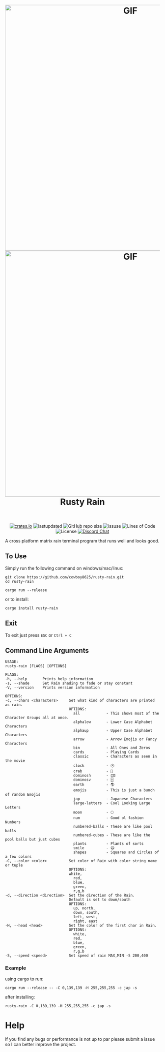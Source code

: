 <h1 align="center">
<br>
<img src="https://user-images.githubusercontent.com/43012445/105452071-411e4880-5c43-11eb-8ae2-4de61f310bf9.gif" alt="GIF" width="800">
<img src="https://cdn.discordapp.com/attachments/509849754583302154/812942011400847391/emoji_rain.gif" alt="GIF" width="800">
<br>
Rusty Rain
<br>
<br>
</h1>

<p align="center">
<a href="https://crates.io/crates/rusty-rain"><img alt="crates.io" src="https://img.shields.io/crates/v/rusty-rain.svg"></a>
<a><img alt="lastupdated" src="https://img.shields.io/github/last-commit/cowboy8625/rusty-rain"></a>
<a><img alt="GitHub repo size" src="https://img.shields.io/github/repo-size/cowboy8625/rusty-rain"></a>
<a><img alt="issuse" src="https://img.shields.io/github/issues/cowboy8625/rusty-rain"></a>
<a><img alt="Lines of Code" src="https://img.shields.io/tokei/lines/github/cowboy8625/rusty-rain"></a>
<a><img alt="License" src="https://img.shields.io/badge/License-MIT-blue.svg"></a>
<a href="https://discord.gg/KwnGX8P"><img alt="Discord Chat" src="https://img.shields.io/discord/509849754155614230"></a>
</p>

A cross platform matrix rain terminal program that runs well and looks good.

## To Use

Simply run the following command on windows/mac/linux:

```
git clone https://github.com/cowboy8625/rusty-rain.git
cd rusty-rain
```

```
cargo run --release
```

or to install:

```
cargo install rusty-rain
```

## Exit

To exit just press `ESC` or `Ctrl + C`

## Command Line Arguments

```
USAGE:
rusty-rain [FLAGS] [OPTIONS]

FLAGS:
-h, --help       Prints help information
-s, --shade      Set Rain shading to fade or stay constant
-V, --version    Prints version information

OPTIONS:
-c, --chars <characters>     Set what kind of characters are printed as rain.
                             OPTIONS:
                               all            - This shows most of the Character Groups all at once.
                               alphalow       - Lower Case Alphabet Characters
                               alphaup        - Upper Case Alphabet Characters
                               arrow          - Arrow Emojis or Fancy Characters
                               bin            - All Ones and Zeros
                               cards          - Playing Cards
                               classic        - Characters as seen in the movie
                               clock          - 🕑
                               crab           - 🦀
                               dominosh       - 🀽
                               dominosv       - 🁫
                               earth          - 🌎
                               emojis         - This is just a bunch of random Emojis
                               jap            - Japanese Characters
                               large-letters  - Cool Looking Large Letters
                               moon           - 🌕
                               num            - Good ol fashion Numbers
                               numbered-balls - These are like pool balls
                               numbered-cubes - These are like the pool balls but just cubes
                               plants         - Plants of sorts
                               smile          - 😃
                               shapes         - Squares and Circles of a few colors
-C, --color <color>          Set color of Rain with color string name or tuple
                             OPTIONS:
                             white,
                               red,
                               blue,
                               green,
                               r,g,b
-d, --direction <direction>  Set the direction of the Rain.
                             Default is set to down/south
                             OPTIONS:
                               up, north,
                               down, south,
                               left, west,
                               right, east
-H, --head <head>            Set the color of the first char in Rain.
                             OPTIONS:
                               white,
                               red,
                               blue,
                               green,
                               r,g,b
-S, --speed <speed>          Set speed of rain MAX,MIN -S 200,400
```

### Example

  using cargo to run:

  `cargo run --release -- -C 0,139,139 -H 255,255,255 -c jap -s`

  after installing:

  `rusty-rain -C 0,139,139 -H 255,255,255 -c jap -s`

# Help

  If you find any bugs or performance is not up to par please submit a issue so I can better improve
  the project.

